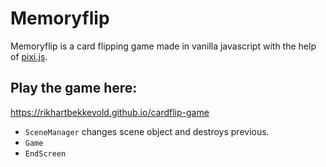 # Memoryflip

Memoryflip is a card flipping game made in vanilla javascript  with the help of [pixi.js](http://www.pixijs.com/).

## Play the game here: ##
https://rikhartbekkevold.github.io/cardflip-game


- `SceneManager` changes scene object and destroys previous.
- `Game`
- `EndScreen`
